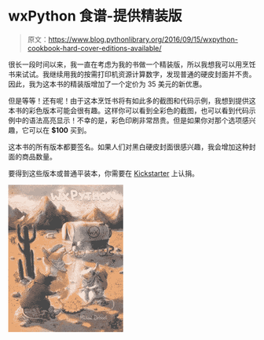 # wxPython 食谱-提供精装版

> 原文：<https://www.blog.pythonlibrary.org/2016/09/15/wxpython-cookbook-hard-cover-editions-available/>

很长一段时间以来，我一直在考虑为我的书做一个精装版，所以我想我可以用烹饪书来试试。我继续用我的按需打印机资源计算数字，发现普通的硬皮封面并不贵。因此，我为这本书的精装版增加了一个定价为 35 美元的新优惠。

但是等等！还有呢！由于这本烹饪书将有如此多的截图和代码示例，我想到提供这本书的彩色版本可能会很有趣。这样你可以看到全彩色的截图，也可以看到代码示例中的语法高亮显示！不幸的是，彩色印刷非常昂贵。但是如果你对那个选项感兴趣，它可以在 **$100** 买到。

这本书的所有版本都要签名。如果人们对黑白硬皮封面很感兴趣，我会增加这种封面的商品数量。

要得到这些版本或普通平装本，你需要在 [Kickstarter](https://www.kickstarter.com/projects/34257246/wxpython-cookbook) 上认捐。

[![wxpython_cookbook_final](img/ff6b0d7646b1ea250b0d49781b182bd8.png)](https://www.kickstarter.com/projects/34257246/wxpython-cookbook)
